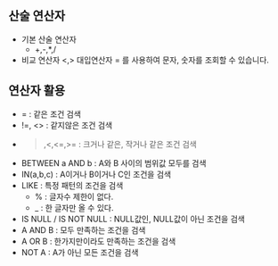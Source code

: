 ## 산술 연산자

- 기본 산술 연산자
    - +,-,*,/
- 비교 연산자 <,> 대입연산자 = 를 사용하여 문자, 숫자를 조회할 수 있습니다.

## 연산자 활용

- = : 같은 조건 검색
- !=, <> : 같지않은 조건 검색
- >,<,<=,>= : 크거나 같은, 작거나 같은 조건 검색
- BETWEEN a AND b : A와 B 사이의 범위값 모두를 검색
- IN(a,b,c) : A이거나 B이거나 C인 조건을 검색
- LIKE : 특정 패턴의 조건을 검색
    - % : 글자수 제한이 없다.
    - _ : 한 글자만 올 수 있다.
- IS NULL / IS NOT NULL : NULL값인, NULL값이 아닌 조건을 검색
- A AND B : 모두 만족하는 조건을 검색
- A OR B : 한가지만이라도 만족하는 조건을 검색
- NOT A : A가 아닌 모든 조건을 검색